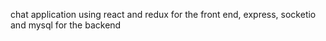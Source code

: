 chat application using react and redux for the front end, express, socketio and mysql for the backend
